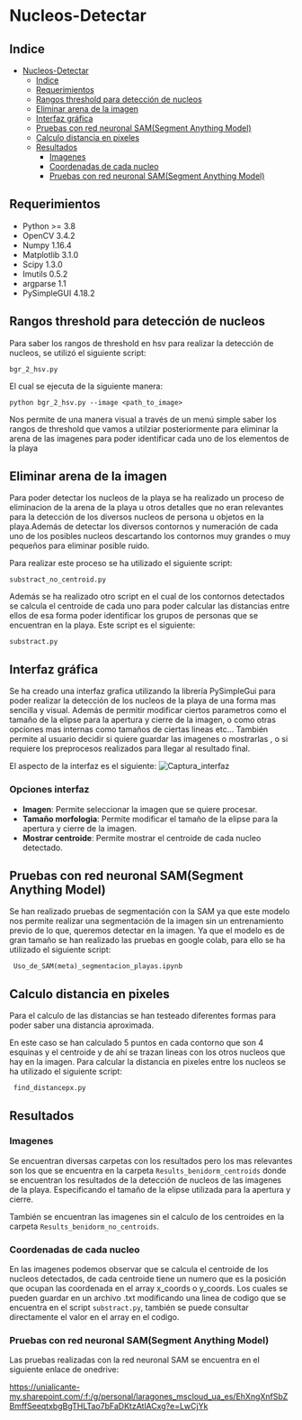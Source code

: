 # Nucleos-Detectar

## Indice 
- [Nucleos-Detectar](#nucleos-detectar)
  - [Indice](#indice)
  - [Requerimientos](#requerimientos)
  - [Rangos threshold para detección de nucleos](#rangos-threshold-para-detección-de-nucleos)
  - [Eliminar arena de la imagen](#eliminar-arena-de-la-imagen)
  - [Interfaz gráfica](#interfaz-gráfica)
  - [Pruebas con red neuronal SAM(Segment Anything Model)](#pruebas-con-red-neuronal-samsegment-anything-model)
  - [Calculo distancia en pixeles](#calculo-distancia-en-pixeles)
  - [Resultados](#resultados)
    - [Imagenes](#imagenes)
    - [Coordenadas de cada nucleo](#coordenadas-de-cada-nucleo)
    - [Pruebas con red neuronal SAM(Segment Anything Model)](#pruebas-con-red-neuronal-samsegment-anything-model-1)

## Requerimientos
- Python >= 3.8
- OpenCV 3.4.2
- Numpy 1.16.4
- Matplotlib 3.1.0
- Scipy 1.3.0
- Imutils 0.5.2
- argparse 1.1
- PySimpleGUI 4.18.2
## Rangos threshold para detección de nucleos
Para saber los rangos de threshold en hsv para realizar la detección de nucleos, se utilizó el siguiente script:

``` bgr_2_hsv.py ```

El cual se ejecuta de la siguiente manera:

``` python bgr_2_hsv.py --image <path_to_image> ```

Nos permite de una manera visual a través de un menú simple saber los rangos de threshold que vamos a utilziar posteriormente para eliminar la arena de las imagenes para poder identificar cada uno de los elementos de la playa 

## Eliminar arena de la imagen
Para poder detectar los nucleos de la playa se ha realizado un proceso de eliminacion de la arena de la playa u otros detalles que no eran relevantes para la detección de los diversos nucleos de persona u objetos en la playa.Además de detectar los diversos contornos y numeración de cada uno de los posibles nucleos descartando los contornos muy grandes o muy pequeños para eliminar posible ruido.

Para realizar este proceso se ha utilizado el siguiente script:

``` substract_no_centroid.py ```

Además se ha realizado otro script en el cual de los contornos detectados se calcula el centroide de cada uno para poder calcular las distancias entre ellos de esa forma poder identificar los grupos de personas que se encuentran en la playa. Este script es el siguiente:

``` substract.py ```

## Interfaz gráfica
Se ha creado una interfaz grafica utilizando la librería PySimpleGui para poder realizar la detección de los nucleos de la playa de una forma mas sencilla y visual. Además de permitir modificar ciertos parametros como el tamaño de la elipse para la apertura y cierre de la imagen, o como otras opciones mas internas como tamaños de ciertas lineas etc... También permite al usuario decidir si quiere guardar las imagenes o mostrarlas , o si requiere los preprocesos realizados para llegar al resultado final.


El aspecto de la interfaz es el siguiente:
![Captura_interfaz](./Raw_Images/Captura_interfaz.png)
### Opciones interfaz
- **Imagen**: Permite seleccionar la imagen que se quiere procesar.
- **Tamaño morfologia**: Permite modificar el tamaño de la elipse para la apertura y cierre de la imagen.
- **Mostrar centroide**: Permite mostrar el centroide de cada nucleo detectado.

## Pruebas con red neuronal SAM(Segment Anything Model)
Se han realizado pruebas de segmentación con la SAM ya que este modelo nos permite realizar una segmentación de la imagen sin un entrenamiento previo de lo que, queremos detectar en la imagen. Ya que el modelo es de gran tamaño se han realizado las pruebas en google colab, para ello se ha utilizado el siguiente script:

``` Uso_de_SAM(meta)_segmentacion_playas.ipynb```
## Calculo distancia en pixeles
Para el calculo de las distancias se han testeado diferentes formas para poder saber una distancia aproximada. 

En este caso se han calculado 5 puntos en cada contorno que son 4 esquinas y el centroide y de ahí se trazan lineas con los otros nucleos que hay en la imagen.
Para calcular la distancia en pixeles entre los nucleos se ha utilizado el siguiente script:

``` find_distancepx.py```

## Resultados

### Imagenes 
Se encuentran diversas carpetas con los resultados pero los mas relevantes son los que se encuentra en la carpeta ``` Results_benidorm_centroids ``` donde se encuentran los resultados de la detección de nucleos de las imagenes de la playa. Especificando el tamaño de la elipse utilizada para la apertura y cierre.

También se encuentran las imagenes sin el calculo de los centroides en la carpeta ``` Results_benidorm_no_centroids ```.

### Coordenadas de cada nucleo

En las imagenes podemos observar que se calcula el centroide de los nucleos detectados, de cada centroide tiene un numero que es la posición que ocupan las coordenada en el array x_coords o y_coords. Los cuales se pueden guardar en un archivo .txt modificando una linea de codigo que se encuentra en el script ``` substract.py ```, también se puede consultar directamente el valor en el array en el codigo.

### Pruebas con red neuronal SAM(Segment Anything Model)
Las pruebas realizadas con la red neuronal SAM se encuentra en el siguiente enlace de onedrive:

https://unialicante-my.sharepoint.com/:f:/g/personal/laragones_mscloud_ua_es/EhXngXnfSbZBmffSeeqtxbgBgTHLTao7bFaDKtzAtlACxg?e=LwCjYk